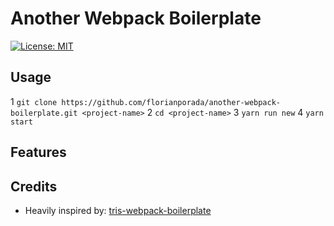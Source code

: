 # Another Webpack Boilerplate

[![License: MIT](https://img.shields.io/badge/License-MIT-yellow.svg)](https://opensource.org/licenses/MIT)

## Usage

1 `git clone https://github.com/florianporada/another-webpack-boilerplate.git <project-name>`
2 `cd <project-name>`
3 `yarn run new`
4 `yarn start`

## Features

## Credits

- Heavily inspired by: [tris-webpack-boilerplate](https://github.com/tr1s/tris-webpack-boilerplate)
